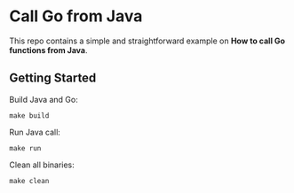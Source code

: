# Call Go from Java

This repo contains a simple and straightforward example on **How to call Go functions from Java**.

## Getting Started

Build Java and Go:
```
make build
```

Run Java call:
```
make run
```

Clean all binaries:
```
make clean
```